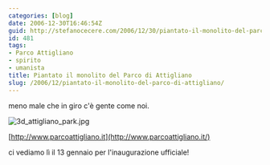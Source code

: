 ```yaml
---
categories: [blog]
date: 2006-12-30T16:46:54Z
guid: http://stefanocecere.com/2006/12/30/piantato-il-monolito-del-parco-di-attigliano/
id: 481
tags:
- Parco Attigliano
- spirito
- umanista
title: Piantato il monolito del Parco di Attigliano
slug: /2006/12/piantato-il-monolito-del-parco-di-attigliano/
---
```


meno male che in giro c'è gente come noi.

<img alt="3d_attigliano_park.jpg" id="image480" src="http://stefanocecere.com/wp-content/uploads/sites/3/2006/12/3d_attigliano_park.jpg" />

[http://www.parcoattigliano.it](http://www.parcoattigliano.it/)

ci vediamo lì il 13 gennaio per l'inaugurazione ufficiale!